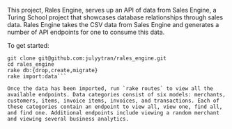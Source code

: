This project, Rales Engine, serves up an API of data from Sales Engine, a Turing School project that showcases database relationships through sales data. Rales Engine takes the CSV data from Sales Engine and generates a number of API endpoints for one to consume this data.

To get started:

```
git clone git@github.com:julyytran/rales_engine.git
cd rales_engine
rake db:{drop,create,migrate}
rake import:data```

Once the data has been imported, run `rake routes` to view all the available endpoints. Data categories consist of six models: merchants, customers, items, invoice items, invoices, and transactions. Each of these categories contain an endpoint to view all, view one, find all, and find one. Additional endpoints include viewing a random merchant and viewing several business analytics.
